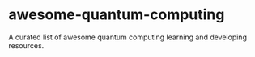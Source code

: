 # awesome-quantum-computing
A curated list of awesome quantum computing learning and developing resources.
